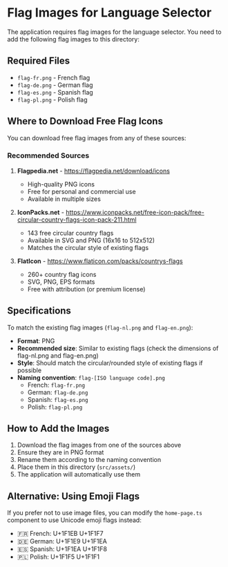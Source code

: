 # Flag Images for Language Selector

The application requires flag images for the language selector. You need to add the following flag images to this directory:

## Required Files

- `flag-fr.png` - French flag
- `flag-de.png` - German flag
- `flag-es.png` - Spanish flag
- `flag-pl.png` - Polish flag

## Where to Download Free Flag Icons

You can download free flag images from any of these sources:

### Recommended Sources

1. **Flagpedia.net** - https://flagpedia.net/download/icons
   - High-quality PNG icons
   - Free for personal and commercial use
   - Available in multiple sizes

2. **IconPacks.net** - https://www.iconpacks.net/free-icon-pack/free-circular-country-flags-icon-pack-211.html
   - 143 free circular country flags
   - Available in SVG and PNG (16x16 to 512x512)
   - Matches the circular style of existing flags

3. **FlatIcon** - https://www.flaticon.com/packs/countrys-flags
   - 260+ country flag icons
   - SVG, PNG, EPS formats
   - Free with attribution (or premium license)

## Specifications

To match the existing flag images (`flag-nl.png` and `flag-en.png`):

- **Format**: PNG
- **Recommended size**: Similar to existing flags (check the dimensions of flag-nl.png and flag-en.png)
- **Style**: Should match the circular/rounded style of existing flags if possible
- **Naming convention**: `flag-[ISO language code].png`
  - French: `flag-fr.png`
  - German: `flag-de.png`
  - Spanish: `flag-es.png`
  - Polish: `flag-pl.png`

## How to Add the Images

1. Download the flag images from one of the sources above
2. Ensure they are in PNG format
3. Rename them according to the naming convention
4. Place them in this directory (`src/assets/`)
5. The application will automatically use them

## Alternative: Using Emoji Flags

If you prefer not to use image files, you can modify the `home-page.ts` component to use Unicode emoji flags instead:

- 🇫🇷 French: U+1F1EB U+1F1F7
- 🇩🇪 German: U+1F1E9 U+1F1EA
- 🇪🇸 Spanish: U+1F1EA U+1F1F8
- 🇵🇱 Polish: U+1F1F5 U+1F1F1
